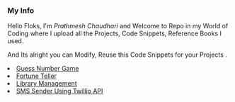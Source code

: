 <h3>My Info</h3>
<p>Hello Floks, I'm <i>Prathmesh Chaudhari</i> and Welcome to Repo in my World of Coding where I upload all the Projects, Code Snippets, Reference Books I used.</p>
<p>And Its alright you can Modify, Reuse this Code Snippets for your Projects .</p>
<table>
  <li><a href = "https://github.com/prathmesh-Chaudhari05/Project-List/tree/main/Guess-Number">Guess Number Game</a></li>
  <li><a href = "https://github.com/prathmesh-Chaudhari05/Project-List/tree/main/Fortune-Teller">Fortune Teller</a></li>
  <li><a href = "https://github.com/prathmesh-Chaudhari05/Project-List/tree/main/Library-Management">Library Management</a></li>
  <li><a href = "https://github.com/prathmesh-Chaudhari05/Project-List/tree/main/SMS-Sender">SMS Sender Using Twillio API</a></li>
  
</table>
<!-- 
``` python
print("Demo Print")
``` -->
